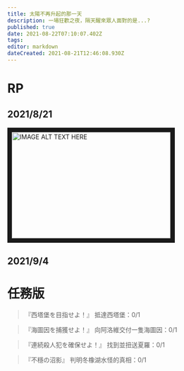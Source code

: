 ```yaml
---
title: 太陽不再升起的那一天
description: 一場狂歡之夜，隔天醒來眾人面對的是...?
published: true
date: 2021-08-22T07:10:07.402Z
tags: 
editor: markdown
dateCreated: 2021-08-21T12:46:08.930Z
---
```


# RP
## 2021/8/21

<a href="http://www.youtube.com/watch?feature=player_embedded&v=6x2l_nEL_6U
" target="_blank"><img src="http://img.youtube.com/vi/6x2l_nEL_6U/0.jpg" 
alt="IMAGE ALT TEXT HERE" width="360" height="240" border="10" /></a>

## 2021/9/4

# 任務版
>『西塔堡を目指せよ！』
抵達西塔堡：0/1

>『海圖因を捕獲せよ！』
向阿洛維交付一隻海圖因：0/1

>『連続殺人犯を確保せよ！』
找到並扭送夏羅：0/1

>『不穩の沼影』
判明冬橡湖水怪的真相：0/1

